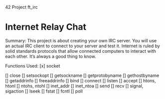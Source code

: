 42 Project ft_irc
# Internet Relay Chat

Summary:
This project is about creating your own IRC server.
You will use an actual IRC client to connect to your server and test it.
Internet is ruled by solid standards protocols that allow connected computers to interact
with each other.
It’s always a good thing to know.


Functions Used:
[x] socket

[] close
[] setsockopt
[] getsockname
[] getprotobyname
[] gethostbyname
[] getaddrinfo
[] freeaddrinfo
[] bind
[] connect
[] listen
[] accept
[] htons, htonl
[] ntohs, ntohl
[] inet_addr
[] inet_ntoa
[] send
[] recv
[] signal, sigaction
[] lseek
[] fstat
[] fcntl
[] poll